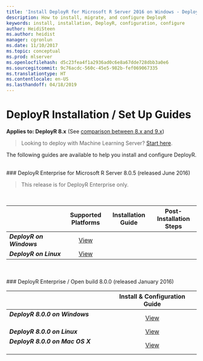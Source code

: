 ```yaml
---
title: 'Install DeployR for Microsoft R Server 2016 on Windows - DeployR 8.x '
description: How to install, migrate, and configure DeployR
keywords: install, installation, DeployR, configuration, configure
author: HeidiSteen
ms.author: heidist
manager: cgronlun
ms.date: 11/10/2017
ms.topic: conceptual
ms.prod: mlserver
ms.openlocfilehash: d5c23fea4f1a2936ad0c6e8a67dde728dbb3a0e6
ms.sourcegitcommit: 9c76acdc-560c-45e5-982b-fef069067335
ms.translationtype: HT
ms.contentlocale: en-US
ms.lasthandoff: 04/18/2019
---
```

# <a name="deployr-installation--set-up-guides"></a>DeployR Installation / Set Up Guides

**Applies to: DeployR 8.x**   (See [comparison between 8.x and 9.x](../whats-new-in-r-server.md#8vs9))

>Looking to deploy with Machine Learning Server? [Start here](../what-is-operationalization.md).

The following guides are available to help you install and configure DeployR.

<br />
### <a name="deployr-enterprise-for-microsoft-r-server-805-released-june-2016"></a>DeployR Enterprise for Microsoft R Server 8.0.5 (released June 2016)

>This release is for DeployR Enterprise only.
<br />

|                                                                                             |                      Supported Platforms                      | Installation Guide | Post-Installation Steps |
|---------------------------------------------------------------------------------------------|:-------------------------------------------------------------:|:------------------:|:-----------------------:|
| **<em>DeployR on Windows&nbsp;&nbsp;&nbsp;&nbsp;&nbsp;&nbsp;&nbsp;&nbsp;&nbsp;&nbsp;</em>** | [View](deployr-install-on-windows.md#post-installation-steps) |                    |                         |
|                                   ***DeployR on Linux***                                    |  [View](deployr-install-on-linux.md#post-installation-steps)  |                    |                         |

<br />
<br />
### <a name="deployr-enterprise--open-build-800-released-january-2016"></a>DeployR Enterprise / Open build 8.0.0 (released January 2016)

|        |Install & Configuration Guide|
|------------------------|:----------------:|
|**_DeployR 8.0.0 on Windows_** &nbsp;&nbsp;&nbsp;&nbsp;&nbsp;&nbsp;&nbsp;&nbsp;&nbsp;&nbsp; |[View](deployr-installing-configuring.md#installing-on-windows)|
|**_DeployR 8.0.0 on Linux_** &nbsp;&nbsp;&nbsp;&nbsp;&nbsp;&nbsp;&nbsp;&nbsp;&nbsp;&nbsp;|[View](deployr-installing-configuring.md#installing-on-linux)|
|**_DeployR 8.0.0 on Mac OS X_** &nbsp;&nbsp;&nbsp;&nbsp;&nbsp;&nbsp;&nbsp;&nbsp;&nbsp;&nbsp;|[View](deployr-installing-configuring.md#installing-on-mac-os-x)|
